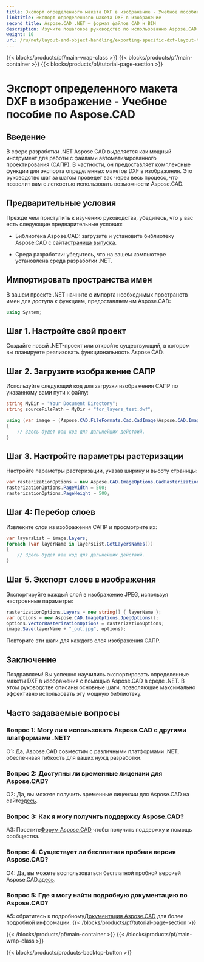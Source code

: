 ```yaml
---
title: Экспорт определенного макета DXF в изображение - Учебное пособие по Aspose.CAD
linktitle: Экспорт определенного макета DXF в изображение
second_title: Aspose.CAD .NET — формат файлов CAD и BIM
description: Изучите пошаговое руководство по использованию Aspose.CAD для .NET для экспорта определенных макетов DXF в изображения. Повысьте эффективность разработки .NET с помощью этого мощного руководства.
weight: 10
url: /ru/net/layout-and-object-handling/exporting-specific-dxf-layout-to-image/
---
```


{{< blocks/products/pf/main-wrap-class >}}
{{< blocks/products/pf/main-container >}}
{{< blocks/products/pf/tutorial-page-section >}}

# Экспорт определенного макета DXF в изображение - Учебное пособие по Aspose.CAD

## Введение

В сфере разработки .NET Aspose.CAD выделяется как мощный инструмент для работы с файлами автоматизированного проектирования (САПР). В частности, он предоставляет комплексные функции для экспорта определенных макетов DXF в изображения. Это руководство шаг за шагом проведет вас через весь процесс, что позволит вам с легкостью использовать возможности Aspose.CAD.

## Предварительные условия

Прежде чем приступить к изучению руководства, убедитесь, что у вас есть следующие предварительные условия:

-  Библиотека Aspose.CAD: загрузите и установите библиотеку Aspose.CAD с сайта[страница выпуска](https://releases.aspose.com/cad/net/).

- Среда разработки: убедитесь, что на вашем компьютере установлена среда разработки .NET.

## Импортировать пространства имен

В вашем проекте .NET начните с импорта необходимых пространств имен для доступа к функциям, предоставляемым Aspose.CAD:

```csharp
using System;
```

## Шаг 1. Настройте свой проект

Создайте новый .NET-проект или откройте существующий, в котором вы планируете реализовать функциональность Aspose.CAD.

## Шаг 2. Загрузите изображение САПР

Используйте следующий код для загрузки изображения САПР по указанному вами пути к файлу:

```csharp
string MyDir = "Your Document Directory";
string sourceFilePath = MyDir + "for_layers_test.dwf";

using (var image = (Aspose.CAD.FileFormats.Cad.CadImage)Aspose.CAD.Image.Load(sourceFilePath))
{
    // Здесь будет ваш код для дальнейших действий.
}
```

## Шаг 3. Настройте параметры растеризации

Настройте параметры растеризации, указав ширину и высоту страницы:

```csharp
var rasterizationOptions = new Aspose.CAD.ImageOptions.CadRasterizationOptions();
rasterizationOptions.PageWidth = 500;
rasterizationOptions.PageHeight = 500;
```

## Шаг 4: Перебор слоев

Извлеките слои из изображения САПР и просмотрите их:

```csharp
var layersList = image.Layers;
foreach (var layerName in layersList.GetLayersNames())
{
    // Здесь будет ваш код для дальнейших действий.
}
```

## Шаг 5. Экспорт слоев в изображения

Экспортируйте каждый слой в изображение JPEG, используя настроенные параметры:

```csharp
rasterizationOptions.Layers = new string[] { layerName };
var options = new Aspose.CAD.ImageOptions.JpegOptions();
options.VectorRasterizationOptions = rasterizationOptions;
image.Save(layerName + "_out.jpg", options);
```

Повторите эти шаги для каждого слоя изображения САПР.

## Заключение

Поздравляем! Вы успешно научились экспортировать определенные макеты DXF в изображения с помощью Aspose.CAD в среде .NET. В этом руководстве описаны основные шаги, позволяющие максимально эффективно использовать эту мощную библиотеку.

## Часто задаваемые вопросы

### Вопрос 1: Могу ли я использовать Aspose.CAD с другими платформами .NET?

О1: Да, Aspose.CAD совместим с различными платформами .NET, обеспечивая гибкость для ваших нужд разработки.

### Вопрос 2: Доступны ли временные лицензии для Aspose.CAD?

 О2: Да, вы можете получить временные лицензии для Aspose.CAD на сайте[здесь](https://purchase.aspose.com/temporary-license/).

### Вопрос 3: Как я могу получить поддержку Aspose.CAD?

 A3: Посетите[Форум Aspose.CAD](https://forum.aspose.com/c/cad/19) чтобы получить поддержку и помощь сообщества.

### Вопрос 4: Существует ли бесплатная пробная версия Aspose.CAD?

 О4: Да, вы можете воспользоваться бесплатной пробной версией Aspose.CAD.[здесь](https://releases.aspose.com/).

### Вопрос 5: Где я могу найти подробную документацию по Aspose.CAD?

 A5: обратитесь к подробному[Документация Aspose.CAD](https://reference.aspose.com/cad/net/) для более подробной информации.
{{< /blocks/products/pf/tutorial-page-section >}}

{{< /blocks/products/pf/main-container >}}
{{< /blocks/products/pf/main-wrap-class >}}

{{< blocks/products/products-backtop-button >}}
